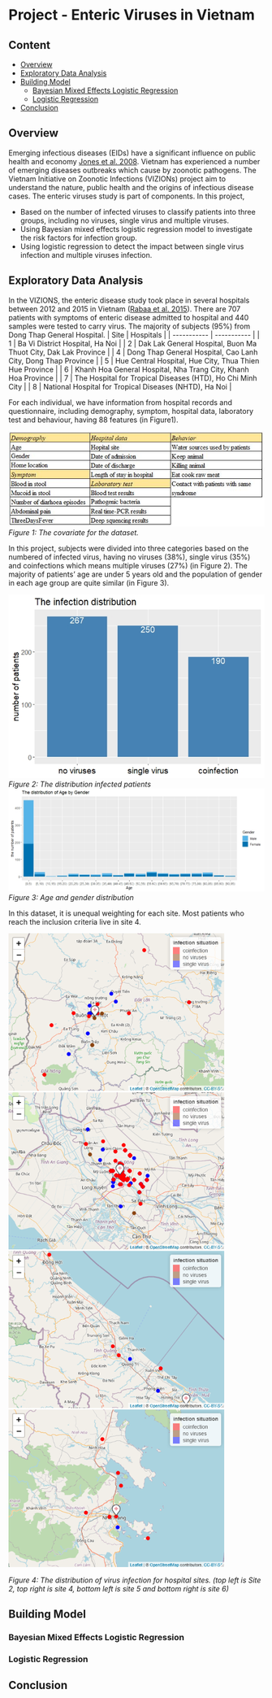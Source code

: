 # Project - Enteric Viruses in Vietnam
## Content
* [Overview](#overview)
* [Exploratory Data Analysis](#exploratory-data-analysis)
* [Building Model](#building-model)
  * [Bayesian Mixed Effects Logistic Regression](#bayesian-mixed-effects-logistic-regression)
  * [Logistic Regression](#logistic-regression)
* [Conclusion](#conclusion)

## Overview
Emerging infectious diseases (EIDs) have a significant influence on public health and economy [Jones et al. 2008](https://www.nature.com/articles/nature06536). Vietnam has experienced a number of emerging diseases outbreaks which cause by zoonotic pathogens. The Vietnam Initiative on Zoonotic Infections (VIZIONs) project aim to understand the nature, public health and the origins of infectious disease cases. The enteric viruses study is part of components. In this project, 
* Based on the number of infected viruses to classify patients into three groups, including no viruses, single virus and multiple viruses.
* Using Bayesian mixed effects logistic regression model to investigate the risk factors for infection group.
* Using logistic regression to detect the impact between single virus infection and multiple viruses infection.

## Exploratory Data Analysis
In the VIZIONS, the enteric disease study took place in several hospitals between 2012 and 2015 in Vietnam ([Rabaa et al. 2015](https://pubmed.ncbi.nlm.nih.gov/26403795/)). There are 707 patients with symptoms of enteric disease admitted to hospital and 440 samples were tested to carry virus. The majority of subjects (95%) from Dong Thap General Hospital.
| Site | Hospitals |
| ----------- | ----------- |
| 1 | Ba Vi District Hospital, Ha Noi |
| 2 | Dak Lak General Hospital, Buon Ma Thuot City, Dak Lak Province |
| 4 | Dong Thap General Hospital, Cao Lanh City, Dong Thap Province |
| 5 | Hue Central Hospital, Hue City, Thua Thien Hue Province |
| 6 | Khanh Hoa General Hospital, Nha Trang City, Khanh Hoa Province |
| 7 | The Hospital for Tropical Diseases (HTD), Ho Chi Minh City |
| 8 | National Hospital for Tropical Diseases (NHTD), Ha Noi |

For each individual, we have information from hospital records and questionnaire, including demography, symptom, hospital data, laboratory test and behaviour, having 88 features (in Figure1).

![](/image/covariate.JPG "The features of dataset")*Figure 1: The covariate for the dataset.*

In this project, subjects were divided into three categories based on the numbered of infected virus, having no viruses (38%), single virus (35%) and coinfections which means multiple viruses (27%) (in Figure 2). The majority of patients’ age are under 5 years old and the population of gender in each age group are quite similar (in Figure 3).

![](/image/infection_situation.jpeg "The distribution of virus infection")*Figure 2: The distribution infected patients*
![](/image/age_by_gender.jpeg "Age and gender distribution")*Figure 3: Age and gender distribution*

In this dataset, it is unequal weighting for each site. Most patients who reach the inclusion criteria live in site 4.

<img src="/image/site2.png" width="425"/> <img src="/image/site4.png" width="425"/> 
<img src="/image/site5.png" width="425"/> <img src="/image/site6.png" width="425"/>

<em>Figure 4: The distribution of virus infection for hospital sites. (top left is Site 2, top right is site 4, bottom left is site 5 and bottom right is site 6)</em>

## Building Model
### Bayesian Mixed Effects Logistic Regression

### Logistic Regression

## Conclusion
